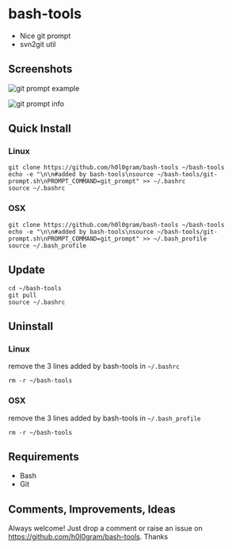 # bash-tools

- Nice git prompt
- svn2git util

## Screenshots

![git prompt example](https://h0l0gram.github.io/bash-tools/img/gitprompt.png)

![git prompt info](https://h0l0gram.github.io/bash-tools/img/ginfo.png)

## Quick Install

### Linux
    git clone https://github.com/h0l0gram/bash-tools ~/bash-tools
    echo -e "\n\n#added by bash-tools\nsource ~/bash-tools/git-prompt.sh\nPROMPT_COMMAND=git_prompt" >> ~/.bashrc
    source ~/.bashrc

### OSX
    git clone https://github.com/h0l0gram/bash-tools ~/bash-tools
    echo -e "\n\n#added by bash-tools\nsource ~/bash-tools/git-prompt.sh\nPROMPT_COMMAND=git_prompt" >> ~/.bash_profile
    source ~/.bash_profile

## Update
    cd ~/bash-tools 
    git pull
    source ~/.bashrc
    
## Uninstall

### Linux
remove the 3 lines added by bash-tools in `~/.bashrc`

```rm -r ~/bash-tools```

### OSX
remove the 3 lines added by bash-tools in `~/.bash_profile`

```rm -r ~/bash-tools```

## Requirements
- Bash
- Git

## Comments, Improvements, Ideas
Always welcome! Just drop a comment or raise an issue on https://github.com/h0l0gram/bash-tools. Thanks

